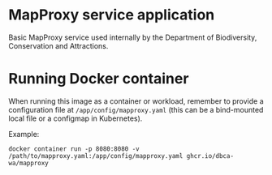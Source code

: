 MapProxy service application
============================

Basic MapProxy service used internally by the Department of Biodiversity,
Conservation and Attractions.

# Running Docker container

When running this image as a container or workload, remember to provide a
configuration file at `/app/config/mapproxy.yaml` (this can be a bind-mounted
local file or a configmap in Kubernetes).

Example:

    docker container run -p 8080:8080 -v /path/to/mapproxy.yaml:/app/config/mapproxy.yaml ghcr.io/dbca-wa/mapproxy
